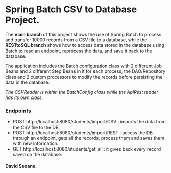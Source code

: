 # Spring Batch CSV to Database Project.

The **main branch** of this project shows the use of Spring Batch to 
process and transfer 10000 records from a CSV file to a database, 
while the **RESTtoSQL branch** shows how to access data stored in the database 
using Batch to read an endpoint, reprocess the data, and save it back to 
the database.

The application includes the Batch configuration class with 2 different Job Beans and 2 different Step Beans in it for each process, 
the DAO/Repository class and 2 custom processors to modify the 
records before persisting the data in the database.

_The CSVReader is within the BatchConfig class while the ApiRest reader has its own class._

### Endpoints

- POST http://localhost:8080/students/import/CSV : imports the data from the CSV file to the DB.
- POST http://localhost:8080/students/import/REST : access the DB through an endpoint, gets all the records, process them and saves them with new information.
- GET http://localhost:8080/students/get_all : it gives back every record saved on the database:

#### David Seoane.